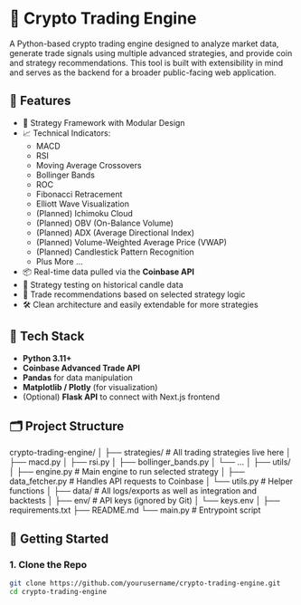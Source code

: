 # 🧠 Crypto Trading Engine

A Python-based crypto trading engine designed to analyze market data, generate trade signals using multiple advanced strategies, and provide coin and strategy recommendations. This tool is built with extensibility in mind and serves as the backend for a broader public-facing web application.

## 🚀 Features

- 🔁 Strategy Framework with Modular Design
- 📈 Technical Indicators:
  - MACD
  - RSI
  - Moving Average Crossovers
  - Bollinger Bands
  - ROC
  - Fibonacci Retracement
  - Elliott Wave Visualization
  - (Planned) Ichimoku Cloud
  - (Planned) OBV (On-Balance Volume)
  - (Planned) ADX (Average Directional Index)
  - (Planned) Volume-Weighted Average Price (VWAP)
  - (Planned) Candlestick Pattern Recognition
  - Plus More ...
- 📦 Real-time data pulled via the **Coinbase API**
- 🧪 Strategy testing on historical candle data
- 🧠 Trade recommendations based on selected strategy logic
- 🛠 Clean architecture and easily extendable for more strategies

## 🧰 Tech Stack

- **Python 3.11+**
- **Coinbase Advanced Trade API**
- **Pandas** for data manipulation
- **Matplotlib / Plotly** (for visualization)
- (Optional) **Flask API** to connect with Next.js frontend

## 🗂 Project Structure
crypto-trading-engine/
│
├── strategies/ # All trading strategies live here
│ ├── macd.py
│ ├── rsi.py
│ ├── bollinger_bands.py
│ └── ...
│
├── utils/
│ ├── engine.py # Main engine to run selected strategy
│ ├── data_fetcher.py # Handles API requests to Coinbase
│ └── utils.py # Helper functions
│
├── data/ # All logs/exports as well as integration and backtests
│
├── env/ # API keys (ignored by Git)
│ └── keys.env
│
├── requirements.txt
├── README.md
└── main.py # Entrypoint script

## 🧪 Getting Started

### 1. Clone the Repo

```bash
git clone https://github.com/yourusername/crypto-trading-engine.git
cd crypto-trading-engine
